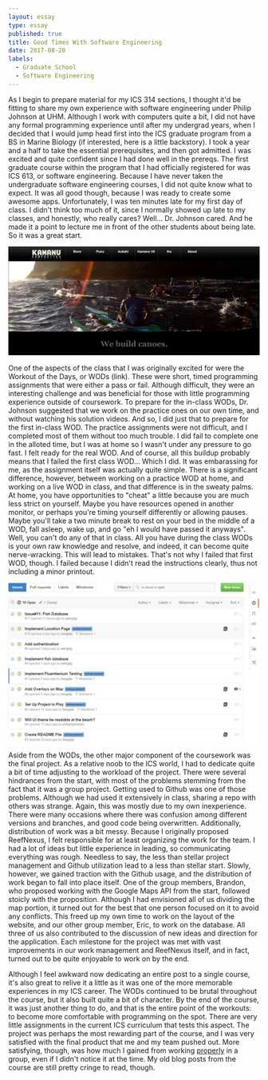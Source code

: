 ```yaml
---
layout: essay
type: essay
published: true
title: Good Times With Software Engineering
date: 2017-08-20
labels:
  - Graduate School
  - Software Engineering
---
```


As I begin to prepare material for my ICS 314 sections, I thought it'd be fitting to share my own experience with software engineering under Philip Johnson at UHM.  Although I work with computers quite a bit, I did not have any formal programming experience until after my undergrad years, when I decided that I would jump head first into the ICS graduate program from a BS in Marine Biology (if interested, here is a little backstory).  I took a year and a half to take the essential prerequisites, and then got admitted.  I was excited and quite confident since I had done well in the prereqs.  The first graduate course within the program that I had officially registered for was ICS 613, or software engineering.  Because I have never taken the undergraduate software engineering courses, I did not quite know what to expect.  It was all good though, because I was ready to create some awesome apps.  Unfortunately, I was ten minutes late for my first day of class.  I didn't think too much of it, since I normally showed up late to my classes, and honestly, who really cares?  Well... Dr. Johnson cared.  And he made it a point to lecture me in front of the other students about being late.  So it was a great start.

<img class="ui large right floated rounded image" src="../images/wod-kamanu.png" title="This practice WOD required us to create home page for a website">

One of the aspects of the class that I was originally excited for were the Workout of the Days, or WODs (link).  These were short, timed programming assignments that were either a pass or fail.  Although difficult, they were an interesting challenge and was beneficial for those with little programming experience outside of coursework.  To prepare for the in-class WODs, Dr. Johnson suggested that we work on the practice ones on our own time, and without watching his solution videos.  And so, I did just that to prepare for the first in-class WOD.  The practice assignments were not difficult, and I completed most of them without too much trouble.  I did fail to complete one in the alloted time, but I was at home so I wasn't under any pressure to go fast.  I felt ready for the real WOD.  And of course, all this buildup probably means that I failed the first class WOD...  Which I did.  It was embarassing for me, as the assignment itself was actually quite simple.  There is a significant difference, however, between working on a practice WOD at home, and working on a live WOD in class, and that difference is in the sweaty palms.  At home, you have opportunities to "cheat" a little because you are much less strict on yourself.  Maybe you have resources opened in another monitor, or perhaps you're timing yourself differently or allowing pauses.  Maybe you'll take a two minute break to rest on your bed in the middle of a WOD, fall asleep, wake up, and go "eh I would have passed it anyways".  Well, you can't do any of that in class.  All you have during the class WODs is your own raw knowledge and resolve, and indeed, it can become quite nerve-wracking.  This will lead to mistakes.  That's not why I failed that first WOD, though.  I failed because I didn't read the instructions clearly, thus not including a minor printout.

<img class="ui large right floated rounded image" src="../images/reef-git.PNG" title="List of issues for the ReefNexus application">

Aside from the WODs, the other major component of the coursework was the final project.  As a relative noob to the ICS world, I had to dedicate quite a bit of time adjusting to the workload of the project.  There were several hindrances from the start, with most of the problems stemming from the fact that it was a group project.  Getting used to Github was one of those problems.  Although we had used it extensively in class, sharing a repo with others was strange.  Again, this was mostly due to my own inexperience.  There were many occasions where there was confusion among different versions and branches, and good code being overwritten.  Additionally, distribution of work was a bit messy.  Because I originally proposed ReefNexus, I felt responsible for at least organizing the work for the team.  I had a lot of ideas but little experience in leading, so communicating everything was rough.  Needless to say, the less than stellar project management and Github utilization lead to a less than stellar start.  Slowly, however, we gained traction with the Github usage, and the distribution of work began to fall into place itself.  One of the group members, Brandon, who proposed working with the Google Maps API from the start, followed stoicly with the proposition.  Although I had envisioned all of us dividing the map portion, it turned out for the best that one person focused on it to avoid any conflicts.  This freed up my own time to work on the layout of the website, and our other group member, Eric, to work on the database.  All three of us also contributed to the discussion of new ideas and direction for the application.  Each milestone for the project was met with vast improvements in our work management and ReefNexus itself, and in fact, turned out to be quite enjoyable to work on by the end.  

Although I feel awkward now dedicating an entire post to a single course, it's also great to relive it a little as it was one of the more memorable experiences in my ICS career.  The WODs continued to be brutal throughout the course, but it also built quite a bit of character.  By the end of the course, it was just another thing to do, and that is the entire point of the workouts: to become more comfortable with programming on the spot.  There are very little assignments in the current ICS curriculum that tests this aspect.  The project was perhaps the most rewarding part of the course, and I was very satisfied with the final product that me and my team pushed out.  More satisfying, though, was how much I gained from working <u>properly</u> in a group, even if I didn't notice it at the time.  My old blog posts from the course are still pretty cringe to read, though.  

